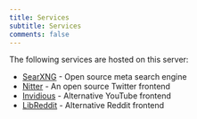 ```yaml
---
title: Services
subtitle: Services
comments: false
---
```


The following services are hosted on this server:

- [SearXNG](https://searxng.oct0p.us) - Open source meta search engine
- [Nitter](https://nitter.oct0p.us) - An open source Twitter frontend
- [Invidious](https://invidious.oct0p.us) - Alternative YouTube frontend
- [LibReddit](https://libreddit.oct0p.us) - Alternative Reddit frontend
